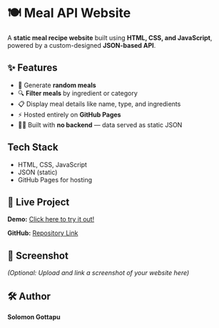 # 🍽️ Meal API Website

A **static meal recipe website** built using **HTML, CSS, and JavaScript**, powered by a custom-designed **JSON-based API**.

## ✨ Features

- 🔄 Generate **random meals**
- 🔍 **Filter meals** by ingredient or category
- 📋 Display meal details like name, type, and ingredients
- ⚡ Hosted entirely on **GitHub Pages**
- 🧑‍💻 Built with **no backend** — data served as static JSON

##  Tech Stack

- HTML, CSS, JavaScript
- JSON (static)
- GitHub Pages for hosting

## 🔗 Live Project

**Demo:** [Click here to try it out!](https://solomongottapu.github.io/meal)  

**GitHub:** [Repository Link](https://github.com/SolomonGottapu/meal-api)

## 📸 Screenshot

*(Optional: Upload and link a screenshot of your website here)*

## 🛠️ Author

**Solomon Gottapu**

